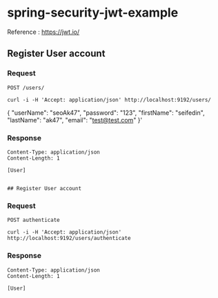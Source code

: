 # spring-security-jwt-example

Reference : https://jwt.io/

## Register User account

### Request

`POST /users/`

    curl -i -H 'Accept: application/json' http://localhost:9192/users/
 {
    "userName": "seoAk47", "password": "123", "firstName": "seifedin",  "lastName": "ak47", "email": "test@test.com"
 }'
### Response

    Content-Type: application/json
    Content-Length: 1

    [User]
    
    
    ## Register User account

### Request

`POST authenticate`

    curl -i -H 'Accept: application/json' http://localhost:9192/users/authenticate

### Response

    Content-Type: application/json
    Content-Length: 1

    [User]

